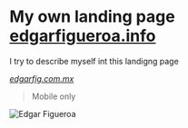 # My own landing page [edgarfigueroa.info](http://edgarfigueroa.info)
I try to describe myself int this landigng page

*[edgarfig.com.mx](http://edgarfigueroa.info)*

> Mobile only

![Edgar Figueroa](https://repository-images.githubusercontent.com/190657285/9a1e7280-d04c-11ea-8e96-c5bc63f27e9a)

